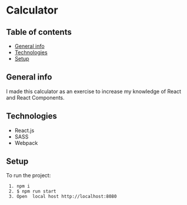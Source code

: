 # Calculator

## Table of contents
- [General info](#General-info)
- [Technologies](#Technologies)
- [Setup](#Setup)

## General info

I made this calculator as an exercise to increase my knowledge of React and React Components.

## Technologies

- React.js
- SASS
- Webpack


## Setup

To run the project:
```
 1. npm i
 2. $ npm run start
 3. Open  local host http://localhost:8080
```
